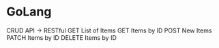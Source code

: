 # GoLang
CRUD API -> RESTful
GET List of Items
GET Items by ID
POST New Items
PATCH Items by ID
DELETE Items by ID
